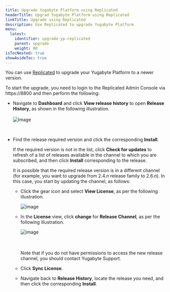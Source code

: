 ```yaml
---
title: Upgrade Yugabyte Platform using Replicated
headerTitle: Upgrad Yugabyte Platform using Replicated
linkTitle: Upgrade using Replicated
description: Use Replicated to upgrade Yugabyte Platform
menu:
  latest:
    identifier: upgrade-yp-replicated
    parent: upgrade
    weight: 80
isTocNested: true
showAsideToc: true
---
```


You can use [Replicated](https://www.replicated.com/) to upgrade your Yugabyte Platform to a newer version.

To start the upgrade, you need to login to the Replicated Admin Console via https://8800 and then perform the following:

- Navigate to **Dashboard** and click **View release history** to open **Release History**, as shown in the following illustration.<br><br>
  ![image](/images/yb-platform/upgrade-replicated1.png) 



<br>

- Find the release required version and click the corresponding **Install**.

  If the required version is not in the list, click **Check for updates** to refresh of a list of releases available in the channel to which you are subscribed, and then click **Install** corresponding to the release.

  It is possible that the required release version is in a different channel (for example, you want to upgrade from 2.4.*n* release family to 2.6.*n*). In this case, you start by updating the channel, as follows:
  - Click the gear icon and select **View License**, as per the following illustration.<br>

    ![image](/images/yb-platform/upgrade-replicated2.png)

  - In the **License** view, click **change** for **Release Channel**, as per the following illustration.<br>

    ![image](/images/yb-platform/upgrade-replicated3.png)

    <br><br>Note that if you do not have permissions to access the new release channel, you should contact Yugabyte Support.

  - Click **Sync License**. 

  - Navigate back to **Release History**, locate the release you need, and then click the corresponding **Install**.